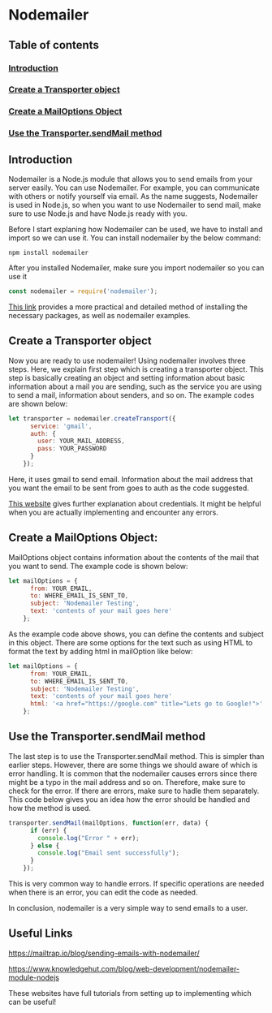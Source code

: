 # Nodemailer

## Table of contents
### [Introduction](#introduction-1)
### [Create a Transporter object](#create-a-transporter-object-1)
### [Create a MailOptions Object](#create-a-mailoptions-object-1)
### [Use the Transporter.sendMail method](#use-the-transportersendmail-method-1)

## Introduction

Nodemailer is a Node.js module that allows you to send emails from your server easily. You can use Nodemailer. For example, you can communicate with others or notify yourself via email. As the name suggests, Nodemailer is used in Node.js, so when you want to use Nodemailer to send mail, make sure to use Node.js and have Node.js ready with you.

Before I start explaning how Nodemailer can be used, we have to install and import so we can use it. You can install nodemailer by the below command:

```
npm install nodemailer
```
After you installed Nodemailer, make sure you import nodemailer so you can use it

``` JavaScript
const nodemailer = require('nodemailer');
```

[This link](https://www.freecodecamp.org/news/use-nodemailer-to-send-emails-from-your-node-js-server/) provides a more practical and detailed method of installing the necessary packages, as well as nodemailer examples.

## Create a Transporter object

Now you are ready to use nodemailer! Using nodemailer involves three steps. Here, we explain first step which is creating a transporter object. This step is basically creating an object and setting information about basic information about a mail you are sending, such as the service you are using to send a mail, information about senders, and so on. The example codes are shown below:

``` JavaScript
let transporter = nodemailer.createTransport({
      service: 'gmail',
      auth: {
        user: YOUR_MAIL_ADDRESS,
        pass: YOUR_PASSWORD
      }
    });
```
Here, it uses gmail to send email. Information about the mail address that you want the email to be sent from goes to auth as the code suggested.

[This website](https://www.freecodecamp.org/news/use-nodemailer-to-send-emails-from-your-node-js-server/) gives further explanation about credentials. It might be helpful when you are actually implementing and encounter any errors.


## Create a MailOptions Object: 

MailOptions object contains information about the contents of the mail that you want to send. The example code is shown below:

``` JavaScript
let mailOptions = {
      from: YOUR_EMAIL,
      to: WHERE_EMAIL_IS_SENT_TO,
      subject: 'Nodemailer Testing',
      text: 'contents of your mail goes here'
    };
```
 
As the example code above shows, you can define the contents and subject in this object. There are some options for the text such as using HTML to format the text by adding html in mailOption like below:

``` JavaScript
let mailOptions = {
      from: YOUR_EMAIL,
      to: WHERE_EMAIL_IS_SENT_TO,
      subject: 'Nodemailer Testing',
      text: 'contents of your mail goes here'
      html: '<a href="https://google.com" title="Lets go to Google!">'
    };
```

## Use the Transporter.sendMail method

The last step is to use the Transporter.sendMail method. This is simpler than earlier steps. However, there are some things we should aware of which is error handling. It is common that the nodemailer causes errors since there might be a typo in the mail address and so on. Therefore, make sure to check for the error. If there are errors, make sure to hadle them separately. This code below gives you an idea how the error should be handled and how the method is used.

``` JavaScript
transporter.sendMail(mailOptions, function(err, data) {
      if (err) {
        console.log("Error " + err);
      } else {
        console.log("Email sent successfully");
      }
    });
```
This is very common way to handle errors. If specific operations are needed when there is an error, you can edit the code as needed.

In conclusion, nodemailer is a very simple way to send emails to a user. 

## Useful Links
https://mailtrap.io/blog/sending-emails-with-nodemailer/


https://www.knowledgehut.com/blog/web-development/nodemailer-module-nodejs


These websites have full tutorials from setting up to implementing which can be useful!

